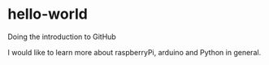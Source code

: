 # hello-world
Doing the introduction to GitHub

I would like to learn more about raspberryPi, arduino and Python in general.
